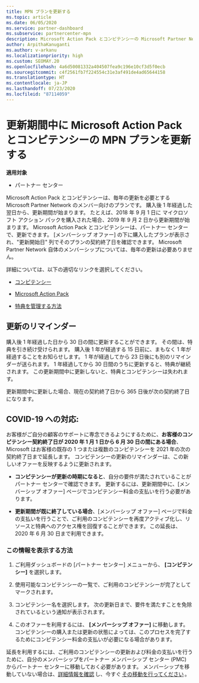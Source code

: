 ```yaml
---
title: MPN プランを更新する
ms.topic: article
ms.date: 06/05/2020
ms.service: partner-dashboard
ms.subservice: partnercenter-mpn
description: Microsoft Action Pack とコンピテンシーの Microsoft Partner Network (MPN) プランを更新します。購入後 1 年経過した翌日から更新期間が始まります。
author: ArpithaKanuganti
ms.author: v-arkanu
ms.localizationpriority: high
ms.custom: SEOMAY.20
ms.openlocfilehash: 4a6d50081332a404507fea9c196e10cf3d5f0ecb
ms.sourcegitcommit: c4f2561fb7f224554c31e3af491de4ad65644158
ms.translationtype: HT
ms.contentlocale: ja-JP
ms.lasthandoff: 07/23/2020
ms.locfileid: "87114059"
---
```

# <a name="renew-your-mpn-offers-for-microsoft-action-pack-and-competencies-during-the-renewal-window"></a>更新期間中に Microsoft Action Pack とコンピテンシーの MPN プランを更新する

**適用対象**

- パートナー センター

Microsoft Action Pack とコンピテンシーは、毎年の更新を必要とする Microsoft Partner Network のメンバー向けのプランです。 購入後 1 年経過した翌日から、更新期間が始まります。 たとえば、2018 年 9 月 1 日に マイクロソフト アクション パックを購入された場合、2019 年 9 月 2 日から更新期間が始まります。 Microsoft Action Pack とコンピテンシーは、パートナー センターで、更新できます。 [メンバーシップ オファー] の下に購入したプランが表示され、"更新開始日" 列でそのプランの契約終了日を確認できます。 Microsoft Partner Network 自体のメンバーシップについては、毎年の更新は必要ありません。 

詳細については、以下の適切なリンクを選択してください。 

- [コンピテンシー](learn-about-competencies.md)

- [Microsoft Action Pack](mpn-get-action-pack.md)

- [特典を管理する方法](manage-your-partner-network-benefits.md)

## <a name="renewal-reminders"></a>更新のリマインダー 

購入後 1 年経過した日から 30 日の間に更新することができます。 その間は、特典を引き続け受けられます。 購入後 1 年が経過する 15 日前に、まもなく 1 年が経過することをお知らせします。 1 年が経過してから 23 日後にも別のリマインダーが送られます。 1 年経過してから 30 日間のうちに更新すると、特典が継続されます。 この更新期間中に更新しないと、特典とコンピテンシーは失われます。

更新期間中に更新した場合、現在の契約終了日から 365 日後が次の契約終了日になります。

## <a name="responding-to-covid-19"></a>COVID-19 への対応:

お客様がご自分の顧客のサポートに専念できるようにするために、**お客様のコンピテンシー契約終了日が 2020 年 1 月 1 日から 6 月 30 日の間にある場合**、Microsoft はお客様の既存の 1 つまたは複数のコンピテンシーを 2021 年の次の契約終了日まで延長します。 コンピテンシーの更新のリマインダーは、この新しいオファーを反映するように更新されます。 

- **コンピテンシーが更新の時期になると**、自分の要件が満たされていることがパートナー センターで確認できます。 更新するには、更新期間中に、[メンバーシップ オファー] ページでコンピテンシー料金の支払いを行う必要があります。 

- **更新期間が既に終了している場合**、[メンバーシップ オファー] ページで料金の支払いを行うことで、ご利用のコンピテンシーを再度アクティブ化し、リソースと特典へのアクセス権を回復することができます。 この延長は、2020 年 6 月 30 日まで利用できます。   

### <a name="how-to-view-this-information"></a>この情報を表示する方法

1. ご利用ダッシュボードの [パートナー センター] メニューから、 **[コンピテンシー]** を選択します。  

2. 使用可能なコンピテンシーの一覧で、ご利用のコンピテンシーが完了としてマークされます。  

3. コンピテンシー名を選択します。 次の更新日まで、要件を満たすことを免除されているという通知が表示されます。   

4. このオファーを利用するには、 **[メンバーシップ オファー]** に移動します。 コンピテンシーの購入または更新の状態によっては、このプロセスを完了するためにコンピテンシー料金の支払いが必要になる場合があります。 

延長を利用するには、ご利用のコンピテンシーの更新および料金の支払いを行うために、自分のメンバーシップをパートナー メンバーシップ センター (PMC) からパートナー センターに移動しておく必要があります。 メンバーシップを移動していない場合は、[詳細情報を確認](prepare-pmc-pc-migration.md) し、今すぐ [その移動を行ってください](https://partners.microsoft.com/partnerprogram/Welcome.aspx) 。  
